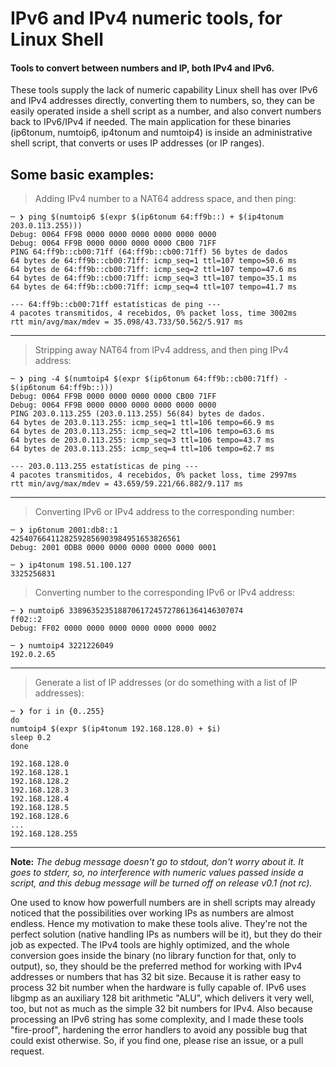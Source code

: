 # IPv6 and IPv4 numeric tools, for Linux Shell
#### Tools to convert between numbers and IP, both IPv4 and IPv6.
These tools supply the lack of numeric capability Linux shell has over IPv6 and IPv4 addresses directly, converting them to numbers, so, they can be easily operated inside a shell script as a number, and also convert numbers back to IPv6/IPv4 if needed.
The main application for these binaries (ip6tonum, numtoip6, ip4tonum and numtoip4) is inside an administrative shell script, that converts or uses IP addresses (or IP ranges).

Some basic examples:
---
> Adding IPv4 number to a NAT64 address space, and then ping:
```
─ ❯ ping $(numtoip6 $(expr $(ip6tonum 64:ff9b::) + $(ip4tonum 203.0.113.255)))
Debug: 0064 FF9B 0000 0000 0000 0000 0000 0000 
Debug: 0064 FF9B 0000 0000 0000 0000 CB00 71FF 
PING 64:ff9b::cb00:71ff (64:ff9b::cb00:71ff) 56 bytes de dados
64 bytes de 64:ff9b::cb00:71ff: icmp_seq=1 ttl=107 tempo=50.6 ms
64 bytes de 64:ff9b::cb00:71ff: icmp_seq=2 ttl=107 tempo=47.6 ms
64 bytes de 64:ff9b::cb00:71ff: icmp_seq=3 ttl=107 tempo=35.1 ms
64 bytes de 64:ff9b::cb00:71ff: icmp_seq=4 ttl=107 tempo=41.7 ms

--- 64:ff9b::cb00:71ff estatísticas de ping ---
4 pacotes transmitidos, 4 recebidos, 0% packet loss, time 3002ms
rtt min/avg/max/mdev = 35.098/43.733/50.562/5.917 ms
```
---
> Stripping away NAT64 from IPv4 address, and then ping IPv4 address:
```
─ ❯ ping -4 $(numtoip4 $(expr $(ip6tonum 64:ff9b::cb00:71ff) - $(ip6tonum 64:ff9b::)))
Debug: 0064 FF9B 0000 0000 0000 0000 CB00 71FF 
Debug: 0064 FF9B 0000 0000 0000 0000 0000 0000 
PING 203.0.113.255 (203.0.113.255) 56(84) bytes de dados.
64 bytes de 203.0.113.255: icmp_seq=1 ttl=106 tempo=66.9 ms
64 bytes de 203.0.113.255: icmp_seq=2 ttl=106 tempo=63.6 ms
64 bytes de 203.0.113.255: icmp_seq=3 ttl=106 tempo=43.7 ms
64 bytes de 203.0.113.255: icmp_seq=4 ttl=106 tempo=62.7 ms

--- 203.0.113.255 estatísticas de ping ---
4 pacotes transmitidos, 4 recebidos, 0% packet loss, time 2997ms
rtt min/avg/max/mdev = 43.659/59.221/66.882/9.117 ms
```
---
> Converting IPv6 or IPv4 address to the corresponding number:
```
─ ❯ ip6tonum 2001:db8::1
42540766411282592856903984951653826561
Debug: 2001 0DB8 0000 0000 0000 0000 0000 0001

─ ❯ ip4tonum 198.51.100.127
3325256831
```

> Converting number to the corresponding IPv6 or IPv4 address:
```
─ ❯ numtoip6 338963523518870617245727861364146307074
ff02::2
Debug: FF02 0000 0000 0000 0000 0000 0000 0002 

─ ❯ numtoip4 3221226049
192.0.2.65
```
---

> Generate a list of IP addresses (or do something with a list of IP addresses):
```
─ ❯ for i in {0..255}
do
numtoip4 $(expr $(ip4tonum 192.168.128.0) + $i)
sleep 0.2
done

192.168.128.0
192.168.128.1
192.168.128.2
192.168.128.3
192.168.128.4
192.168.128.5
192.168.128.6
...
192.168.128.255
```
---
**Note:** *The debug message doesn't go to stdout, don't worry about it. It goes to stderr, so, no interference with numeric values passed inside a script, and this debug message will be turned off on release v0.1 (not rc).*

One used to know how powerfull numbers are in shell scripts may already noticed that the possibilities over working IPs as numbers are almost endless. Hence my motivation to make these tools alive. They're not the perfect solution (native handling IPs as numbers will be it), but they do their job as expected.
The IPv4 tools are highly optimized, and the whole conversion goes inside the binary (no library function for that, only to output), so, they should be the preferred method for working with IPv4 addresses or numbers that has 32 bit size. Because it is rather easy to process 32 bit number when the hardware is fully capable of. IPv6 uses libgmp as an auxiliary 128 bit arithmetic "ALU", which delivers it very well, too, but not as much as the simple 32 bit numbers for IPv4. Also because processing an IPv6 string has some complexity, and I made these tools "fire-proof", hardening the error handlers to avoid any possible bug that could exist otherwise. So, if you find one, please rise an issue, or a pull request.
